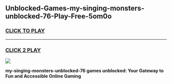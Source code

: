
## Unblocked-Games-my-singing-monsters-unblocked-76-Play-Free-5om0o
<h3>
<a href="https://premium76.site?title=my-singing-monsters-unblocked-76&ref=21A">CLICK TO PLAY</a></h3>
<hr>

<h3>
<a href="https://premium76.site?title=my-singing-monsters-unblocked-76&ref=21A">CLICK 2 PLAY</a>
  
</h3>

<a href="https://premium76.site?title=my-singing-monsters-unblocked-76&ref=21A"><img src="https://clearcache.store/games.png"></a>


**my-singing-monsters-unblocked-76 games unblocked: Your Gateway to Fun and Accessible Online Gaming**

